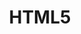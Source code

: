 ---
layout: tag_index
title: HTML5
tag: html5
permalink: /html5/
intro: Adding sketching to the design process is a great way to amplify software and hardware tools. Sketching provides a unique space that can help you think differently, generate a variety of ideas quickly, explore alternatives with less risk, and encourage constructive discussions with colleagues and clients.
bgimgheader: true
text-twtr: blbabblgrg
---